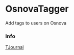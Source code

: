 # OsnovaTagger
Add tags to users on Osnova


### Info
[TJournal](https://tjournal.ru/u/99944-serguun42/171059-slegka-dopilennyy-tegger-ot-bulky-blackcrappie)